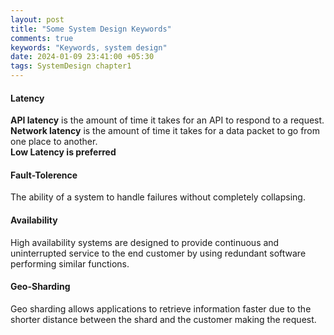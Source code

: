 ```yaml
---
layout: post
title: "Some System Design Keywords"
comments: true
keywords: "Keywords, system design"
date: 2024-01-09 23:41:00 +05:30
tags: SystemDesign chapter1
---
```



#### Latency 
**API latency** is the amount of time it takes for an API to respond to a request.</br>
**Network latency** is the amount of time it takes for a data packet to go from one place to another.</br>
**Low Latency is preferred**</br>

#### Fault-Tolerence 
The ability of a system to handle failures without completely collapsing.</br>

#### Availability
High availability systems are designed to provide continuous and uninterrupted service to the end customer by using redundant software performing similar functions.</br>

#### Geo-Sharding
Geo sharding allows applications to retrieve information faster due to the shorter distance between the shard and the customer making the request.</br>

